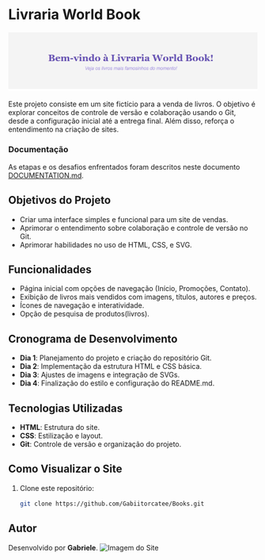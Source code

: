# Livraria World Book

![imagem do site](https://raw.githubusercontent.com/Gabiitorcatee/Books/d2227d5cfa36e9c8d8bf14874a67ce440158e959/img/imagem_do_site.jpeg.jpeg)

Este projeto consiste em um site fictício para a venda de livros. O objetivo é explorar conceitos de controle de versão e colaboração usando o Git, desde a configuração inicial até a entrega final. Além disso, reforça o entendimento na criação de sites.
### Documentação
As etapas e os desafios enfrentados foram descritos neste documento [DOCUMENTATION.md](DOCUMENTATION.md).

## Objetivos do Projeto
- Criar uma interface simples e funcional para um site de vendas.
- Aprimorar o entendimento sobre colaboração  e controle de versão no Git.
- Aprimorar habilidades no uso de HTML, CSS, e SVG.

## Funcionalidades
- Página inicial com opções de navegação (Início, Promoções, Contato).
- Exibição de livros mais vendidos com imagens, títulos, autores e preços.
- Ícones de navegação e interatividade.
- Opção de pesquisa de produtos(livros).

## Cronograma de Desenvolvimento
- **Dia 1**: Planejamento do projeto e criação do repositório Git.
- **Dia 2**: Implementação da estrutura HTML e CSS básica.
- **Dia 3**: Ajustes de imagens e integração de SVGs.
- **Dia 4**: Finalização do estilo e configuração do README.md.

## Tecnologias Utilizadas
- **HTML**: Estrutura do site.
- **CSS**: Estilização e layout.
- **Git**: Controle de versão e organização do projeto.

## Como Visualizar o Site
1. Clone este repositório:
   ```bash
   git clone https://github.com/Gabiitorcatee/Books.git

## Autor
Desenvolvido por **Gabriele**.
![Imagem do Site](https://raw.githubusercontent.com/Gabiitorcatee/Books/d2227d5cfa36e9c8d8bf14874a67ce440158e959/img/minha_img.jpg.jpg)